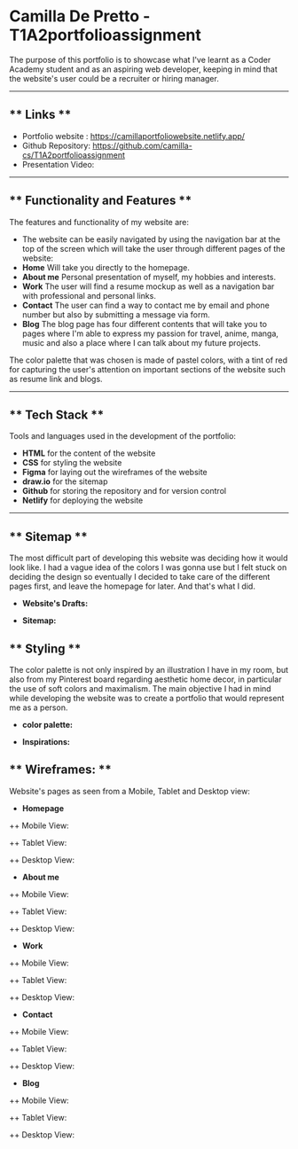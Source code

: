 # Camilla De Pretto - T1A2portfolioassignment

The purpose of this portfolio is to showcase what I've learnt as a Coder Academy student and as an aspiring web developer, keeping in mind that the website's user could be a recruiter or hiring manager. 

___

## ** Links ** 
+ Portfolio website : https://camillaportfoliowebsite.netlify.app/ 
+ Github Repository: https://github.com/camilla-cs/T1A2portfolioassignment 
+ Presentation Video: 


___

## ** Functionality and Features ** 

The features and functionality of my website are: 
+ The website can be easily navigated by using the navigation bar at the top of the screen which will take the user through different pages of the website: 
+ **Home** Will take you directly to the homepage.
+ **About me** Personal presentation of myself, my hobbies and interests. 
+ **Work** The user will find a resume mockup as well as a navigation bar with professional and personal links. 
+ **Contact** The user can find a way to contact me by email and phone number but also by submitting a message via form. 
+ **Blog** The blog page has four different contents that will take you to pages where I'm able to express my passion for travel, anime, manga, music and also a place where I can talk about my future projects. 


The color palette that was chosen is made of pastel colors, with a tint of red for capturing the user's attention on important sections of the website such as resume link and blogs. 

___

## ** Tech Stack ** 
Tools and languages used in the development of the portfolio: 
+ **HTML** for the content of the website
+ **CSS** for styling the website 
+ **Figma** for laying out the wireframes of the website
+ **draw.io** for the sitemap
+ **Github** for storing the repository and for version control 
+ **Netlify** for deploying the website 


___

## ** Sitemap **

The most difficult part of developing this website was deciding how it would look like. I had a vague idea of the colors I was gonna use but I felt stuck on deciding the design so eventually I decided to take care of the different pages first, and leave the homepage for later. And that's what I did. 

+ **Website's Drafts:** 

+ **Sitemap:** 


## ** Styling ** 
The color palette is not only inspired by an illustration I have in my room, but also from my Pinterest board regarding aesthetic home decor, in particular the use of soft colors and maximalism. 
The main objective I had in mind while developing the website was to create a portfolio that would represent me as a person. 


+ **color palette:**

+ **Inspirations:**


## ** Wireframes: ** 

Website's pages as seen from a Mobile, Tablet and Desktop view: 

+ **Homepage** 

++ Mobile View: 

++ Tablet View: 

++ Desktop View: 

+ **About me** 

++ Mobile View: 

++ Tablet View: 

++ Desktop View: 

+ **Work** 

++ Mobile View: 

++ Tablet View: 

++ Desktop View: 

+ **Contact** 

++ Mobile View: 

++ Tablet View: 

++ Desktop View: 

+ **Blog** 

++ Mobile View: 

++ Tablet View: 

++ Desktop View: 









